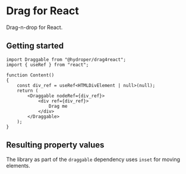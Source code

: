 # Drag for React

Drag-n-drop for React.

## Getting started

```tsx
import Draggable from "@hydroper/drag4react";
import { useRef } from "react";

function Content()
{
    const div_ref = useRef<HTMLDivElement | null>(null);
    return (
        <Draggable nodeRef={div_ref}>
            <div ref={div_ref}>
                Drag me
            </div>
        </Draggable>
    );
}
```

## Resulting property values

The library as part of the `draggable` dependency uses `inset` for moving elements.